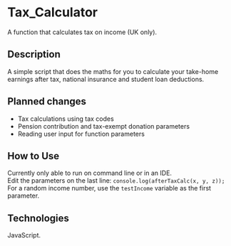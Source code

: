 # Tax_Calculator
A function that calculates tax on income (UK only).
## Description
A simple script that does the maths for you to calculate your take-home earnings after tax, national insurance and student loan deductions.
## Planned changes
* Tax calculations using tax codes
* Pension contribution and tax-exempt donation parameters
* Reading user input for function parameters
## How to Use
Currently only able to run on command line or in an IDE.  
Edit the parameters on the last line: `console.log(afterTaxCalc(x, y, z));`  
For a random income number, use the `testIncome` variable as the first parameter.
## Technologies
JavaScript.
